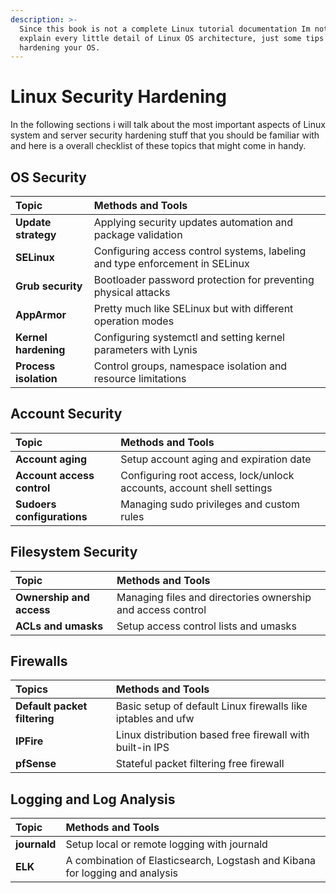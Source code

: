 ```yaml
---
description: >-
  Since this book is not a complete Linux tutorial documentation Im not going to
  explain every little detail of Linux OS architecture, just some tips for
  hardening your OS.
---
```


# Linux Security Hardening

In the following sections i will talk about the most important aspects of Linux system and server security hardening stuff that you should be familiar with and here is a overall checklist of these topics that might come in handy.



## OS Security

| **Topic** | **Methods and Tools** |
| :--- | :--- |
| **Update strategy** | Applying security updates automation and package validation |
| **SELinux** | Configuring access control systems, labeling and type enforcement in SELinux |
| **Grub security** | Bootloader password protection for preventing physical attacks |
| **AppArmor** | Pretty much like SELinux but with different operation modes |
| **Kernel hardening** | Configuring systemctl and setting kernel parameters with Lynis |
| **Process isolation** | Control groups, namespace isolation and resource limitations |

## Account Security

| **Topic** | **Methods and Tools** |
| :--- | :--- |
| **Account aging** | Setup account aging and expiration date |
| **Account access control** | Configuring root access, lock/unlock accounts, account shell settings |
| **Sudoers configurations** | Managing sudo privileges and custom rules |

## Filesystem Security

| **Topic** | **Methods and Tools** |
| :--- | :--- |
| **Ownership and access** | Managing files and directories ownership and access control |
| **ACLs and umasks** | Setup access control lists and umasks |

## Firewalls

| **Topics** | **Methods and Tools** |
| :--- | :--- |
| **Default packet filtering** | Basic setup of default Linux firewalls like iptables and ufw |
| **IPFire** | Linux distribution based free firewall with built-in IPS |
| **pfSense** | Stateful packet filtering free firewall |

## Logging and Log Analysis

| **Topic** | **Methods and Tools** |
| :--- | :--- |
| **journald** | Setup local or remote logging with journald  |
| **ELK** | A combination of Elasticsearch, Logstash and Kibana for logging and analysis |



